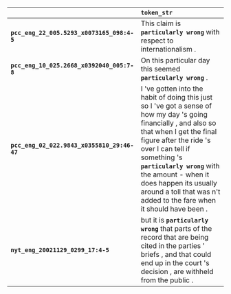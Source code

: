 |                                             | `token_str`                                                                                                                                                                                                                                                                                                                                                  |
|:--------------------------------------------|:-------------------------------------------------------------------------------------------------------------------------------------------------------------------------------------------------------------------------------------------------------------------------------------------------------------------------------------------------------------|
| **`pcc_eng_22_005.5293_x0073165_098:4-5`**  | This claim is __``particularly wrong``__ with respect to internationalism .                                                                                                                                                                                                                                                                                  |
| **`pcc_eng_10_025.2668_x0392040_005:7-8`**  | On this particular day this seemed __``particularly wrong``__ .                                                                                                                                                                                                                                                                                              |
| **`pcc_eng_02_022.9843_x0355810_29:46-47`** | I 've gotten into the habit of doing this just so I 've got a sense of how my day 's going financially , and also so that when I get the final figure after the ride 's over I can tell if something 's __``particularly wrong``__ with the amount - when it does happen its usually around a toll that was n't added to the fare when it should have been . |
| **`nyt_eng_20021129_0299_17:4-5`**          | but it is __``particularly wrong``__ that parts of the record that are being cited in the parties ' briefs , and that could end up in the court 's decision , are withheld from the public .                                                                                                                                                                 |